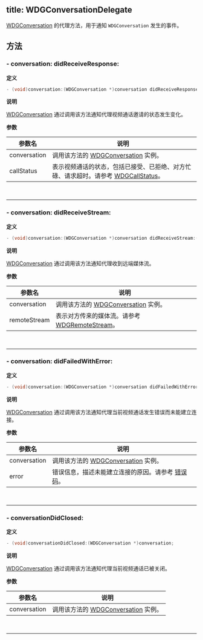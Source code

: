 title: WDGConversationDelegate
---

[WDGConversation](/conversation/iOS/api/WDGConversation.html) 的代理方法，用于通知 `WDGConversation` 发生的事件。

## 方法

### - conversation: didReceiveResponse:

**定义**

```objectivec
- (void)conversation:(WDGConversation *)conversation didReceiveResponse:(WDGCallStatus)callStatus;
```

**说明**

[WDGConversation](/conversation/iOS/api/WDGConversation.html) 通过调用该方法通知代理视频通话邀请的状态发生变化。

**参数**

参数名             | 说明
------------------|------------------
conversation      | 调用该方法的 [WDGConversation](/conversation/iOS/api/WDGConversation.html) 实例。
callStatus        | 表示视频通话的状态，包括已接受、已拒绝、对方忙碌、请求超时。请参考 [WDGCallStatus](/conversation/iOS/api/WDGCallStatus.html)。

</br>

---

### - conversation: didReceiveStream:

**定义**

```objectivec
- (void)conversation:(WDGConversation *)conversation didReceiveStream:(WDGRemoteStream *)remoteStream;
```

**说明**

[WDGConversation](/conversation/iOS/api/WDGConversation.html) 通过调用该方法通知代理收到远端媒体流。

**参数**

参数名             | 说明
------------------|------------------
conversation      | 调用该方法的 [WDGConversation](/conversation/iOS/api/WDGConversation.html) 实例。
remoteStream      | 表示对方传来的媒体流。请参考 [WDGRemoteStream](/conversation/iOS/api/WDGRemoteStream.html)。

</br>

---

### - conversation: didFailedWithError:

**定义**

```objectivec
- (void)conversation:(WDGConversation *)conversation didFailedWithError:(NSError *)error;
```

**说明**

[WDGConversation](/conversation/iOS/api/WDGConversation.html) 通过调用该方法通知代理当前视频通话发生错误而未能建立连接。

**参数**

参数名             | 说明
------------------|------------------
conversation      | 调用该方法的 [WDGConversation](/conversation/iOS/api/WDGConversation.html) 实例。
error             | 错误信息，描述未能建立连接的原因。请参考 [错误码](/conversation/iOS/api/error-code.html)。

</br>

---

### - conversationDidClosed:

**定义**

```objectivec
- (void)conversationDidClosed:(WDGConversation *)conversation;
```

**说明**

[WDGConversation](/conversation/iOS/api/WDGConversation.html) 通过调用该方法通知代理当前视频通话已被关闭。

**参数**

参数名             | 说明
------------------|------------------
conversation      | 调用该方法的 [WDGConversation](/conversation/iOS/api/WDGConversation.html) 实例。

</br>

---
